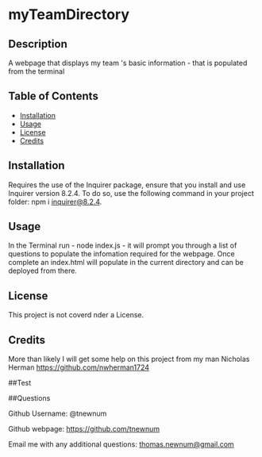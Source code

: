 # myTeamDirectory


## Description

A webpage that displays my team 's basic information - that is populated from the terminal

## Table of Contents

- [Installation](#installation)
- [Usage](#usage)
- [License](#license)
- [Credits](#credits)

## Installation

Requires the use of the Inquirer package, ensure that you install and use Inquirer version 8.2.4. To do so, use the following command in your project folder: npm i inquirer@8.2.4.

## Usage

In the Terminal run - node index.js - it will prompt you through a list of questions to populate the infomation required for the webpage. Once complete an index.html will  populate in the current directory and  can be deployed from there.

## License

This project is not coverd nder a License.

## Credits

More than likely I will get some help on this project from my man Nicholas Herman https://github.com/nwherman1724

##Test

##Questions

Github Username: @tnewnum

Github webpage: https://github.com/tnewnum

Email me with any additional questions: thomas.newnum@gmail.com